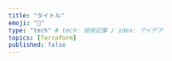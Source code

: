 ```yaml
---
title: "タイトル"
emoji: "📝"
type: "tech" # tech: 技術記事 / idea: アイデア
topics: [Terraform]
published: false
---
```

